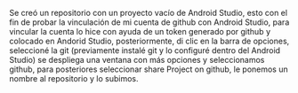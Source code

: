 Se creó un repositorio con un proyecto vacío de Android Studio, esto con el fin de probar la vinculación de mi cuenta de github con Android Studio, 
para vincular la cuenta lo hice con ayuda de un token generado por github y colocado en Andorid Studio, posteriormente, di clic en la barra de opciones, 
seleccioné la git (previamente instalé git y lo configuré dentro del Android Studio) se despliega una ventana con más opciones y seleccionamos github, 
para posteriores seleccionar share Project on github, le ponemos un nombre al repositorio y lo subimos.
